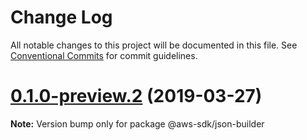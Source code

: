 # Change Log

All notable changes to this project will be documented in this file.
See [Conventional Commits](https://conventionalcommits.org) for commit guidelines.

# [0.1.0-preview.2](https://github.com/aws/aws-sdk-js-v3/compare/@aws-sdk/json-builder@0.1.0-preview.1...@aws-sdk/json-builder@0.1.0-preview.2) (2019-03-27)

**Note:** Version bump only for package @aws-sdk/json-builder
